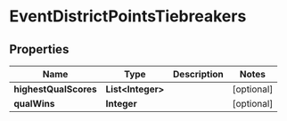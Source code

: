 
# EventDistrictPointsTiebreakers

## Properties
Name | Type | Description | Notes
------------ | ------------- | ------------- | -------------
**highestQualScores** | **List&lt;Integer&gt;** |  |  [optional]
**qualWins** | **Integer** |  |  [optional]



